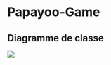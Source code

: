 # Papayoo-Game
## Diagramme de classe
[![](https://mermaid.ink/img/pako:eNq9VU2P0zAQ_SuRl8Oy3UoIJA45rLRsEbAHVGnhRPbgOrPBkNiVPyqq0vx2xnaaOEkTrRCil7YzLzPz3vM4B8JkDiQlrKRarzgtFK0ykeDHR5J7sIfw332WyQ9pwSqdpMkOmJGqvveBqzoGbUt-y4yFEmHrkl_FOb2vNrKEFWCOC5NYoXkhIO8wLxJGlQHXgypF99_evnqs71wo7rLIuTaKbyz41OXLZCd5VGUhpN0Btdh_nCvAhLm1y00RcbD1iQoC-1QWOs663Lk2Dye6-Px5uq5Oh4oxcb1jbAo265nC8zD8CjbWTAu7bIR1YNU5OJaWossm6OqxlwEy4sdoyWy5lthOB50nKBrlzPhAC0GFmUWiZJ96bGZ1G0CnxDtVvmvpW9UZP-avB9A-cNKWgO45I2SFQruDKooufpFsvWaTTl10KzA5ZC6FgC9Kch1mRUJhXd6c2xYFLEYOtHFbrb6KdpX8d5QvqWCg5g4xqvtZVpgfcvVL5NnOOtlAnufgs7wbunbGsI-2olw0m18f_lrcGfl6_d5J8_-a-fjgmgBh-BPHHWzv1tePdax5_xqfP6RhV9uS7dTTJf_NWWhYBiGT5fL3TWMkTgq_DIh8DEDlB1kvDyZvGtwoCnZQJorhFdYPdM9hKhPkmlSgcKYcX63eg4yY71BBRlL8mVP1MyOZOCLObnNq4H3O8ayS9ImWGq4JtUY-7AUjqVEWTqDm9dygjn8ApWNwNg)](https://mermaid.live/edit#pako:eNq9VU2P0zAQ_SuRl8Oy3UoIJA45rLRsEbAHVGnhRPbgOrPBkNiVPyqq0vx2xnaaOEkTrRCil7YzLzPz3vM4B8JkDiQlrKRarzgtFK0ykeDHR5J7sIfw332WyQ9pwSqdpMkOmJGqvveBqzoGbUt-y4yFEmHrkl_FOb2vNrKEFWCOC5NYoXkhIO8wLxJGlQHXgypF99_evnqs71wo7rLIuTaKbyz41OXLZCd5VGUhpN0Btdh_nCvAhLm1y00RcbD1iQoC-1QWOs663Lk2Dye6-Px5uq5Oh4oxcb1jbAo265nC8zD8CjbWTAu7bIR1YNU5OJaWossm6OqxlwEy4sdoyWy5lthOB50nKBrlzPhAC0GFmUWiZJ96bGZ1G0CnxDtVvmvpW9UZP-avB9A-cNKWgO45I2SFQruDKooufpFsvWaTTl10KzA5ZC6FgC9Kch1mRUJhXd6c2xYFLEYOtHFbrb6KdpX8d5QvqWCg5g4xqvtZVpgfcvVL5NnOOtlAnufgs7wbunbGsI-2olw0m18f_lrcGfl6_d5J8_-a-fjgmgBh-BPHHWzv1tePdax5_xqfP6RhV9uS7dTTJf_NWWhYBiGT5fL3TWMkTgq_DIh8DEDlB1kvDyZvGtwoCnZQJorhFdYPdM9hKhPkmlSgcKYcX63eg4yY71BBRlL8mVP1MyOZOCLObnNq4H3O8ayS9ImWGq4JtUY-7AUjqVEWTqDm9dygjn8ApWNwNg)
